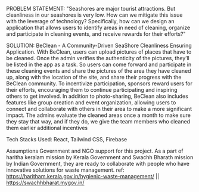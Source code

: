 PROBLEM STATEMENT:
"Seashores are major tourist attractions. But cleanliness in our
seashores is very low. How can we mitigate this issue with the leverage
of technology? Specifically, how can we design an application that
allows users to identify areas in need of cleaning, organize and
participate in cleaning events, and receive rewards for their efforts?"

SOLUTION: BeClean - A Community-Driven SeaShore Cleanliness
Ensuring Application. With BeClean, users can upload
pictures of places that have to be cleaned. Once the admin verifies the
authenticity of the pictures, they’ll be listed in the app as a task. So
users can come forward and participate in these cleaning events and
share the pictures of the area they have cleaned up, along with the
location of the site, and share their progress with the BeClean
community. To incentivize participation, sponsors reward users for
their efforts, encouraging them to continue participating and inspiring
others to get involved. In addition to photo-sharing, BeClean also
includes features like group creation and event organization, allowing
users to connect and collaborate with others in their area to make a
more significant impact. The admins evaluate the cleaned areas once a
month to make sure they stay that way, and if they do, we give the
team members who cleaned them earlier additional incentives

Tech Stacks Used:
React, Tailwind CSS, Firebase

Assumptions
Government and NGO support for this project. As a part of haritha keralam mission by Kerala Government and Swachh Bharath mission by Indian Government, they are ready to collaborate with people who have innovative solutions for waste management. ref: https://haritham.kerala.gov.in/hygienic-waste-management/ || https://swachhbharat.mygov.in/
